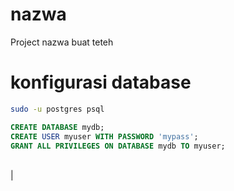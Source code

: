 # nazwa
Project nazwa buat teteh

# konfigurasi database
```bash
sudo -u postgres psql
```
```sql
CREATE DATABASE mydb;
CREATE USER myuser WITH PASSWORD 'mypass';
GRANT ALL PRIVILEGES ON DATABASE mydb TO myuser;
```

\
|